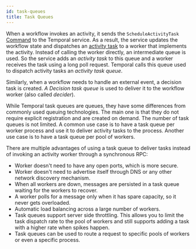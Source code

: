 ```yaml
---
id: task-queues
title: Task Queues
---
```


When a workflow invokes an activity, it sends the `ScheduleActivityTask` [Command](/docs/learn-glossary/#command) to the
Temporal service. As a result, the service updates the workflow state and dispatches
an [activity task](/docs/learn-glossary/#activity-task) to a worker that implements the activity.
Instead of calling the worker directly, an intermediate queue is used. So the service adds an _activity task_ to this
queue and a worker receives the task using a long poll request.
Temporal calls this queue used to dispatch activity tasks an _activity task queue_.

Similarly, when a workflow needs to handle an external event, a decision task is created.
_A Decision task queue_ is used to deliver it to the workflow worker (also called _decider_).

While Temporal task queues are queues, they have some differences from commonly used queuing technologies.
The main one is that they do not require explicit registration and are created on demand. The number of task queues
is not limited. A common use case is to have a task queue per worker process and use it to deliver activity tasks
to the process. Another use case is to have a task queue per pool of workers.

There are multiple advantages of using a task queue to deliver tasks instead of invoking an activity
worker through a synchronous RPC:

- Worker doesn't need to have any open ports, which is more secure.
- Worker doesn't need to advertise itself through DNS or any other network discovery mechanism.
- When all workers are down, messages are persisted in a task queue waiting for the workers to recover.
- A worker polls for a message only when it has spare capacity, so it never gets overloaded.
- Automatic load balancing across a large number of workers.
- Task queues support server side throttling. This allows you to limit the task dispatch rate to the pool of workers and still supports adding a task with a higher rate when spikes happen.
- Task queues can be used to route a request to specific pools of workers or even a specific process.
